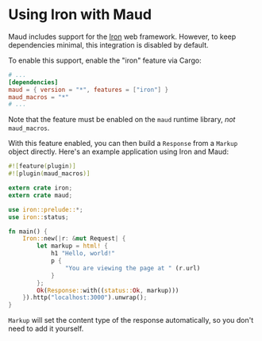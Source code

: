 # Using Iron with Maud

Maud includes support for the [Iron] web framework. However, to keep dependencies minimal, this integration is disabled by default.

[Iron]: http://ironframework.io

To enable this support, enable the "iron" feature via Cargo:

```toml
# ...
[dependencies]
maud = { version = "*", features = ["iron"] }
maud_macros = "*"
# ...
```

Note that the feature must be enabled on the `maud` runtime library, *not* `maud_macros`.

With this feature enabled, you can then build a `Response` from a `Markup` object directly. Here's an example application using Iron and Maud:

```rust
#![feature(plugin)]
#![plugin(maud_macros)]

extern crate iron;
extern crate maud;

use iron::prelude::*;
use iron::status;

fn main() {
    Iron::new(|r: &mut Request| {
        let markup = html! {
            h1 "Hello, world!"
            p {
                "You are viewing the page at " (r.url)
            }
        };
        Ok(Response::with((status::Ok, markup)))
    }).http("localhost:3000").unwrap();
}
```

`Markup` will set the content type of the response automatically, so you don't need to add it yourself.
